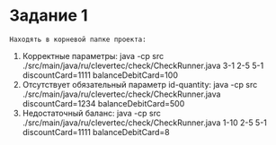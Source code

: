 # Задание 1
	Находять в корневой папке проекта:
1)	Корректные параметры:
java -cp src ./src/main/java/ru/clevertec/check/CheckRunner.java 3-1 2-5 5-1 discountCard=1111 balanceDebitCard=100 
2)	Отсутствует обязательный параметр id-quantity:
java -cp src ./src/main/java/ru/clevertec/check/CheckRunner.java discountCard=1234 balanceDebitCard=500 
3)	Недостаточный баланс:
java -cp src ./src/main/java/ru/clevertec/check/CheckRunner.java 1-10 2-5 5-1 discountCard=1111 balanceDebitCard=8 


